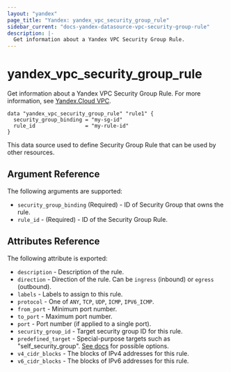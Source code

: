 ```yaml
---
layout: "yandex"
page_title: "Yandex: yandex_vpc_security_group_rule"
sidebar_current: "docs-yandex-datasource-vpc-security-group-rule"
description: |-
  Get information about a Yandex VPC Security Group Rule.
---
```


# yandex\_vpc\_security\_group\_rule

Get information about a Yandex VPC Security Group Rule. For more information, see
[Yandex.Cloud VPC](https://cloud.yandex.com/docs/vpc/concepts/security-groups).

```hcl
data "yandex_vpc_security_group_rule" "rule1" {
  security_group_binding = "my-sg-id"
  rule_id                = "my-rule-id"
}
```

This data source used to define Security Group Rule that can be used by other resources.

## Argument Reference

The following arguments are supported:

* `security_group_binding` (Required) - ID of Security Group that owns the rule.
* `rule_id` - (Required) - ID of the Security Group Rule.

## Attributes Reference

The following attribute is exported:
* `description` - Description of the rule.
* `direction` - Direction of the rule. Can be `ingress` (inbound) or `egress` (outbound).
* `labels` - Labels to assign to this rule.
* `protocol` - One of `ANY`, `TCP`, `UDP`, `ICMP`, `IPV6_ICMP`.
* `from_port` - Minimum port number.
* `to_port` - Maximum port number.
* `port` - Port number (if applied to a single port).
* `security_group_id` - Target security group ID for this rule.
* `predefined_target` - Special-purpose targets such as "self_security_group". [See docs](https://cloud.yandex.com/docs/vpc/concepts/security-groups) for possible options.
* `v4_cidr_blocks` - The blocks of  IPv4 addresses for this rule.
* `v6_cidr_blocks` - The blocks of  IPv6 addresses for this rule.
